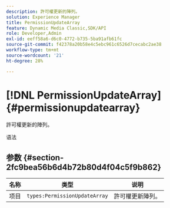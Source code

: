 ```yaml
---
description: 許可權更新的陣列。
solution: Experience Manager
title: PermissionUpdateArray
feature: Dynamic Media Classic,SDK/API
role: Developer,Admin
exl-id: eeff58a6-d6c0-4772-b735-5ba91afb61fc
source-git-commit: f42378a20b58e4c5ebc961c6526d7cecabc2ae38
workflow-type: tm+mt
source-wordcount: '21'
ht-degree: 28%

---
```


# [!DNL PermissionUpdateArray]{#permissionupdatearray}

許可權更新的陣列。

语法

## 参数 {#section-2fc9bea56b6d4b72b80d4f04c5f9b862}

| 名称 | 类型 | 说明 |
|---|---|---|
| 项目 | `types:PermissionUpdateArray` | 許可權更新陣列。 |
